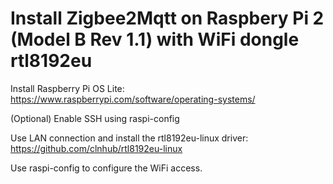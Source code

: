 # Install Zigbee2Mqtt on Raspbery Pi 2 (Model B Rev 1.1) with WiFi dongle rtl8192eu

Install Raspberry Pi OS Lite: https://www.raspberrypi.com/software/operating-systems/

(Optional) Enable SSH using raspi-config

Use LAN connection and install the rtl8192eu-linux driver: https://github.com/clnhub/rtl8192eu-linux

Use raspi-config to configure the WiFi access.




